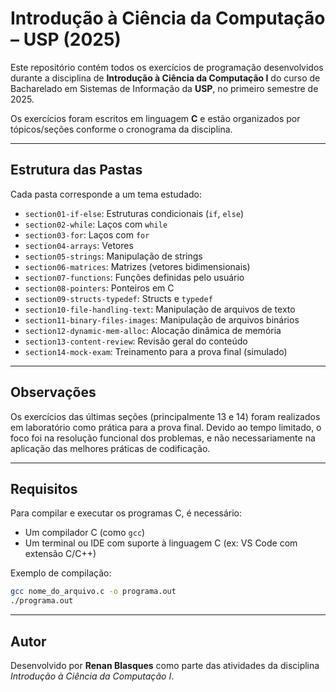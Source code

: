 # Introdução à Ciência da Computação – USP (2025)

Este repositório contém todos os exercícios de programação desenvolvidos durante a disciplina de **Introdução à Ciência da Computação I** do curso de Bacharelado em Sistemas de Informação da **USP**, no primeiro semestre de 2025.

Os exercícios foram escritos em linguagem **C** e estão organizados por tópicos/seções conforme o cronograma da disciplina.

---

## Estrutura das Pastas

Cada pasta corresponde a um tema estudado:

- `section01-if-else`: Estruturas condicionais (`if`, `else`)
- `section02-while`: Laços com `while`
- `section03-for`: Laços com `for`
- `section04-arrays`: Vetores
- `section05-strings`: Manipulação de strings
- `section06-matrices`: Matrizes (vetores bidimensionais)
- `section07-functions`: Funções definidas pelo usuário
- `section08-pointers`: Ponteiros em C
- `section09-structs-typedef`: Structs e `typedef`
- `section10-file-handling-text`: Manipulação de arquivos de texto
- `section11-binary-files-images`: Manipulação de arquivos binários
- `section12-dynamic-mem-alloc`: Alocação dinâmica de memória
- `section13-content-review`: Revisão geral do conteúdo
- `section14-mock-exam`: Treinamento para a prova final (simulado)

---

## Observações

Os exercícios das últimas seções (principalmente 13 e 14) foram realizados em laboratório como prática para a prova final. Devido ao tempo limitado, o foco foi na resolução funcional dos problemas, e não necessariamente na aplicação das melhores práticas de codificação.

---

## Requisitos

Para compilar e executar os programas C, é necessário:

- Um compilador C (como `gcc`)
- Um terminal ou IDE com suporte à linguagem C (ex: VS Code com extensão C/C++)

Exemplo de compilação:
```bash
gcc nome_do_arquivo.c -o programa.out
./programa.out
```

---

## Autor

Desenvolvido por **Renan Blasques** como parte das atividades da disciplina *Introdução à Ciência da Computação I*.
